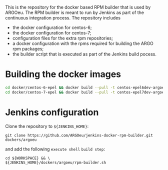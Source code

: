This is the repository for the docker based RPM builder that is used by ARGOeu. The RPM builder is meant to run by Jenkins as part of the continuous integration process. The repository includes

- the docker configuration for centos-6;
- the docker configuration for centos-7;
- configuration files for the extra rpm repositories;
- a docker configuration with the rpms required for building the ARGO rpm packages;
- the builder script that is executed as part of the Jenkins build pocess.

# Building the docker images

```bash
cd docker/centos-6-epel && docker build --pull -t centos-epel6dev-argoeu .
cd docker/centos-7-epel && docker build --pull -t centos-epel7dev-argoeu .
```

# Jenkins configuration

Clone the repository to ```${JENKINS_HOME}```:

```
git clone https://github.com/ARGOeu/jenkins-docker-rpm-builder.git dockers/argoeu
```

and add the following ```execute shell``` ```build step```:

```
cd ${WORKSPACE} && \
${JENKINS_HOME}/dockers/argoeu/rpm-builder.sh
```


